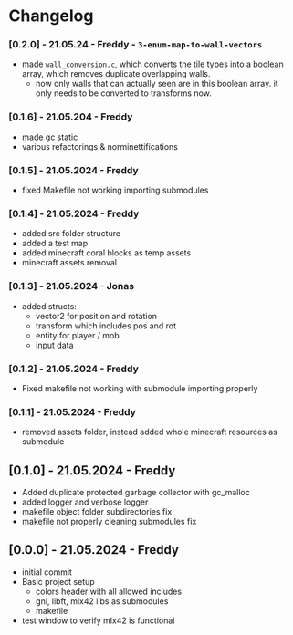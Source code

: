 # Changelog

### [0.2.0] - 21.05.24 - Freddy - `3-enum-map-to-wall-vectors`
- made `wall_conversion.c`, which converts the tile types into a boolean array, which removes duplicate overlapping walls.
	- now only walls that can actually seen are in this boolean array. it only needs to be converted to transforms now.

### [0.1.6] - 21.05.204 - Freddy
- made gc static
- various refactorings & norminettifications

### [0.1.5] - 21.05.2024 - Freddy

- fixed Makefile not working importing submodules

### [0.1.4] - 21.05.2024 - Freddy

- added src folder structure
- added a test map
- added minecraft coral blocks as temp assets
- minecraft assets removal

### [0.1.3] - 21.05.2024 - Jonas

- added structs:
  - vector2 for position and rotation
  - transform which includes pos and rot
  - entity for player / mob
  - input data

### [0.1.2] - 21.05.2024 - Freddy

- Fixed makefile not working with submodule importing properly

### [0.1.1] - 21.05.2024 - Freddy

- removed assets folder, instead added whole minecraft resources as submodule

## [0.1.0] - 21.05.2024 - Freddy

- Added duplicate protected garbage collector with gc_malloc
- added logger and verbose logger
- makefile object folder subdirectories fix
- makefile not properly cleaning submodules fix

## [0.0.0] - 21.05.2024 - Freddy

- initial commit
- Basic project setup
  - colors header with all allowed includes
  - gnl, libft, mlx42 libs as submodules
  - makefile
- test window to verify mlx42 is functional
